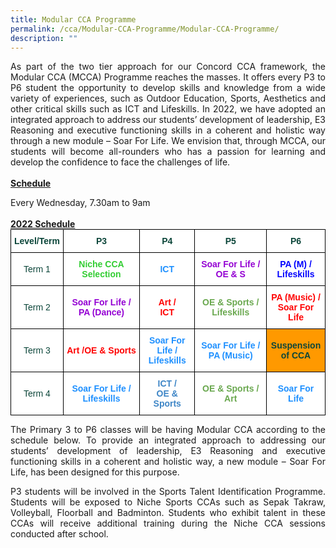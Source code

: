 ```yaml
---
title: Modular CCA Programme
permalink: /cca/Modular-CCA-Programme/Modular-CCA-Programme/
description: ""
---
```

<p style="text-align:justify">As part of the two tier approach for our Concord CCA framework, the Modular CCA (MCCA) Programme reaches the masses. It offers every P3 to P6 student the opportunity to develop skills and knowledge from a wide variety of experiences, such as Outdoor Education, Sports, Aesthetics and other critical skills such as ICT and Lifeskills. In 2022, we have adopted an integrated approach to address our students’ development of leadership, E3 Reasoning and executive functioning skills in a coherent and holistic way through a new module – Soar For Life. We envision that, through MCCA, our students will become all-rounders who has a passion for learning and develop the confidence to face the challenges of life.

<br> 
<br>
<b><u>Schedule</u></b>
<br>
<p>Every Wednesday, 7.30am to 9am
<br><br>
<b><u>2022 Schedule</u></b>
<br>
<style type="text/css">
.tg  {border-collapse:collapse;border-spacing:0;margin:0px auto;}
.tg td{border-color:black;border-style:solid;border-width:1px;font-family:Arial, sans-serif;font-size:14px;
  overflow:hidden;padding:10px 5px;word-break:normal;}
.tg th{border-color:black;border-style:solid;border-width:1px;font-family:Arial, sans-serif;font-size:14px;
  font-weight:normal;overflow:hidden;padding:10px 5px;word-break:normal;}
.tg .tg-yhj3{background-color:#FFF;color:#0C463A;text-align:center;vertical-align:middle}
.tg .tg-ua9x{background-color:#F90;color:#0C463A;font-weight:bold;text-align:center;vertical-align:middle}
.tg .tg-o5if{background-color:#FFF;color:#00F;font-weight:bold;text-align:center;vertical-align:middle}
.tg .tg-g4nz{background-color:#FFF;color:#6AA84F;font-weight:bold;text-align:center;vertical-align:middle}
.tg .tg-pr0d{background-color:#FFF;color:#1E90FF;font-weight:bold;text-align:center;vertical-align:middle}
.tg .tg-pr0f{background-color:#FFF;color:#9400D3;font-weight:bold;text-align:center;vertical-align:middle}
.tg .tg-91r2{background-color:#FFF;color:#32CD32;font-weight:bold;text-align:center;vertical-align:middle}
.tg .tg-ij6h{background-color:#FFF;color:#F00;font-weight:bold;text-align:center;vertical-align:middle}
.tg .tg-rp3o{background-color:#FFF;color:#3D85C6;font-weight:bold;text-align:center;vertical-align:middle}
</style>
<table class="tg">
<tbody>
  <tr style="font-weight:bold">
    <td class="tg-yhj3">Level/Term</td>
    <td class="tg-yhj3">P3</td>
    <td class="tg-yhj3">P4</td>
    <td class="tg-yhj3">P5</td>
    <td class="tg-yhj3">P6</td>
  </tr>
  <tr>
    <td class="tg-yhj3">Term 1</td>
    <td class="tg-91r2">Niche CCA Selection</td>
			<td class="tg-pr0d">ICT</td>
    <td class="tg-pr0f">Soar For Life / OE & S</td>
    <td class="tg-o5if">PA (M) /<br>Lifeskills</td>
  </tr>
  <tr>
    <td class="tg-yhj3">Term 2</td>
    <td class="tg-pr0f">Soar For Life /<br>PA (Dance)</td>
    <td class="tg-ij6h">Art /<br>ICT</td>
    <td class="tg-g4nz">OE &amp; Sports /<br>Lifeskills</td>
    <td class="tg-ij6h">PA (Music) /<br>Soar For Life</td>
  </tr>
  <tr>
    <td class="tg-yhj3">Term 3</td>
    <td class="tg-ij6h">Art /OE &amp; Sports</td>
    <td class="tg-pr0d">Soar For Life /<br>Lifeskills</td>
    <td class="tg-pr0d">Soar For Life /<br>PA (Music)</td>
    <td class="tg-ua9x">Suspension<br>of CCA</td>
  </tr>
  <tr>
    <td class="tg-yhj3">Term 4</td>
    <td class="tg-pr0d">Soar For Life / Lifeskills</td>
    <td class="tg-rp3o">ICT /<br>OE &amp; Sports</td>
    <td class="tg-g4nz">OE &amp; Sports  /<br>Art</td>
    <td class="tg-pr0d">Soar For Life</td>
  </tr>
</tbody>
</table>

<p style="text-align:justify">The Primary 3 to P6 classes will be having Modular CCA according to the schedule below. To provide an integrated approach to addressing our students’ development of leadership, E3 Reasoning and executive functioning skills in a coherent and holistic way, a new module – Soar For Life, has been designed for this purpose.

  

<p style="text-align:justify">P3 students will be involved in the Sports Talent Identification Programme. Students will be exposed to Niche Sports CCAs such as Sepak Takraw, Volleyball, Floorball and Badminton. Students who exhibit talent in these CCAs will receive additional training during the Niche CCA sessions conducted after school.